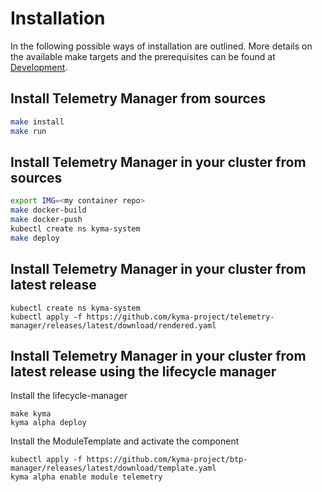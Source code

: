 # Installation

In the following possible ways of installation are outlined. More details on the available make targets and the prerequisites can be found at [Development](./development.md).

## Install Telemetry Manager from sources

```sh
make install
make run
```

## Install Telemetry Manager in your cluster from sources

```bash
export IMG=<my container repo>
make docker-build
make docker-push
kubectl create ns kyma-system
make deploy
```

## Install Telemetry Manager in your cluster from latest release

```
kubectl create ns kyma-system
kubectl apply -f https://github.com/kyma-project/telemetry-manager/releases/latest/download/rendered.yaml
```

## Install Telemetry Manager in your cluster from latest release using the lifecycle manager

Install the lifecycle-manager

```shell
make kyma
kyma alpha deploy
```

Install the ModuleTemplate and activate the component
```shell
kubectl apply -f https://github.com/kyma-project/btp-manager/releases/latest/download/template.yaml
kyma alpha enable module telemetry
```
